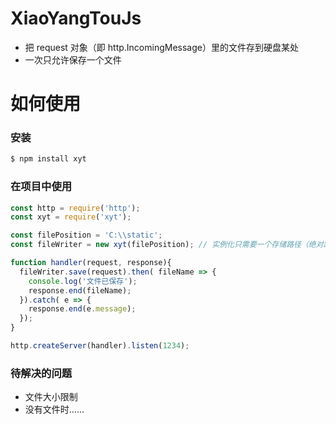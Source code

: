 # XiaoYangTouJs
+ 把 request 对象（即 http.IncomingMessage）里的文件存到硬盘某处
+ 一次只允许保存一个文件

# 如何使用
### 安装
```bash
$ npm install xyt
```

### 在项目中使用
``` javascript
const http = require('http');
const xyt = require('xyt');

const filePosition = 'C:\\static';
const fileWriter = new xyt(filePosition); // 实例化只需要一个存储路径（绝对路径）

function handler(request, response){
  fileWriter.save(request).then( fileName => {
    console.log('文件已保存');
    response.end(fileName);
  }).catch( e => {
    response.end(e.message);
  });
}

http.createServer(handler).listen(1234);
```

### 待解决的问题
+ 文件大小限制
+ 没有文件时……
